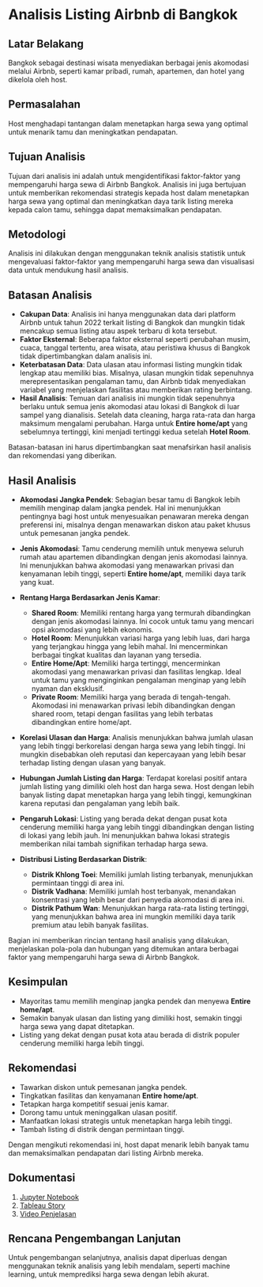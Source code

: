 # Analisis Listing Airbnb di Bangkok

## Latar Belakang

Bangkok sebagai destinasi wisata menyediakan berbagai jenis akomodasi melalui Airbnb, seperti kamar pribadi, rumah, apartemen, dan hotel yang dikelola oleh host.

## Permasalahan

Host menghadapi tantangan dalam menetapkan harga sewa yang optimal untuk menarik tamu dan meningkatkan pendapatan.

## Tujuan Analisis

Tujuan dari analisis ini adalah untuk mengidentifikasi faktor-faktor yang mempengaruhi harga sewa di Airbnb Bangkok. Analisis ini juga bertujuan untuk memberikan rekomendasi strategis kepada host dalam menetapkan harga sewa yang optimal dan meningkatkan daya tarik listing mereka kepada calon tamu, sehingga dapat memaksimalkan pendapatan.

## Metodologi

Analisis ini dilakukan dengan menggunakan teknik analisis statistik untuk mengevaluasi faktor-faktor yang mempengaruhi harga sewa dan visualisasi data untuk mendukung hasil analisis.

## Batasan Analisis
- **Cakupan Data**: Analisis ini hanya menggunakan data dari platform Airbnb untuk tahun 2022 terkait listing di Bangkok dan mungkin tidak mencakup semua listing atau aspek terbaru di kota tersebut.
- **Faktor Eksternal**: Beberapa faktor eksternal seperti perubahan musim, cuaca, tanggal tertentu, area wisata, atau peristiwa khusus di Bangkok tidak dipertimbangkan dalam analisis ini.
- **Keterbatasan Data**: Data ulasan atau informasi listing mungkin tidak lengkap atau memiliki bias. Misalnya, ulasan mungkin tidak sepenuhnya merepresentasikan pengalaman tamu, dan Airbnb tidak menyediakan variabel yang menjelaskan fasilitas atau memberikan rating berbintang.
- **Hasil Analisis**: Temuan dari analisis ini mungkin tidak sepenuhnya berlaku untuk semua jenis akomodasi atau lokasi di Bangkok di luar sampel yang dianalisis. Setelah data cleaning, harga rata-rata dan harga maksimum mengalami perubahan. Harga untuk **Entire home/apt** yang sebelumnya tertinggi, kini menjadi tertinggi kedua setelah **Hotel Room**.


Batasan-batasan ini harus dipertimbangkan saat menafsirkan hasil analisis dan rekomendasi yang diberikan.


## Hasil Analisis

- **Akomodasi Jangka Pendek**: Sebagian besar tamu di Bangkok lebih memilih menginap dalam jangka pendek. Hal ini menunjukkan pentingnya bagi host untuk menyesuaikan penawaran mereka dengan preferensi ini, misalnya dengan menawarkan diskon atau paket khusus untuk pemesanan jangka pendek.

- **Jenis Akomodasi**: Tamu cenderung memilih untuk menyewa seluruh rumah atau apartemen dibandingkan dengan jenis akomodasi lainnya. Ini menunjukkan bahwa akomodasi yang menawarkan privasi dan kenyamanan lebih tinggi, seperti **Entire home/apt**, memiliki daya tarik yang kuat.

- **Rentang Harga Berdasarkan Jenis Kamar**: 
  - **Shared Room**: Memiliki rentang harga yang termurah dibandingkan dengan jenis akomodasi lainnya. Ini cocok untuk tamu yang mencari opsi akomodasi yang lebih ekonomis.
  - **Hotel Room**: Menunjukkan variasi harga yang lebih luas, dari harga yang terjangkau hingga yang lebih mahal. Ini mencerminkan berbagai tingkat kualitas dan layanan yang tersedia.
  - **Entire Home/Apt**: Memiliki harga tertinggi, mencerminkan akomodasi yang menawarkan privasi dan fasilitas lengkap. Ideal untuk tamu yang menginginkan pengalaman menginap yang lebih nyaman dan eksklusif.
  - **Private Room**: Memiliki harga yang berada di tengah-tengah. Akomodasi ini menawarkan privasi lebih dibandingkan dengan shared room, tetapi dengan fasilitas yang lebih terbatas dibandingkan entire home/apt.

- **Korelasi Ulasan dan Harga**: Analisis menunjukkan bahwa jumlah ulasan yang lebih tinggi berkorelasi dengan harga sewa yang lebih tinggi. Ini mungkin disebabkan oleh reputasi dan kepercayaan yang lebih besar terhadap listing dengan ulasan yang banyak.

- **Hubungan Jumlah Listing dan Harga**: Terdapat korelasi positif antara jumlah listing yang dimiliki oleh host dan harga sewa. Host dengan lebih banyak listing dapat menetapkan harga yang lebih tinggi, kemungkinan karena reputasi dan pengalaman yang lebih baik.

- **Pengaruh Lokasi**: Listing yang berada dekat dengan pusat kota cenderung memiliki harga yang lebih tinggi dibandingkan dengan listing di lokasi yang lebih jauh. Ini menunjukkan bahwa lokasi strategis memberikan nilai tambah signifikan terhadap harga sewa.

- **Distribusi Listing Berdasarkan Distrik**:
  - **Distrik Khlong Toei**: Memiliki jumlah listing terbanyak, menunjukkan permintaan tinggi di area ini.
  - **Distrik Vadhana**: Memiliki jumlah host terbanyak, menandakan konsentrasi yang lebih besar dari penyedia akomodasi di area ini.
  - **Distrik Pathum Wan**: Menunjukkan harga rata-rata listing tertinggi, yang menunjukkan bahwa area ini mungkin memiliki daya tarik premium atau lebih banyak fasilitas.

Bagian ini memberikan rincian tentang hasil analisis yang dilakukan, menjelaskan pola-pola dan hubungan yang ditemukan antara berbagai faktor yang mempengaruhi harga sewa di Airbnb Bangkok.


## Kesimpulan

- Mayoritas tamu memilih menginap jangka pendek dan menyewa **Entire home/apt**.
- Semakin banyak ulasan dan listing yang dimiliki host, semakin tinggi harga sewa yang dapat ditetapkan.
- Listing yang dekat dengan pusat kota atau berada di distrik populer cenderung memiliki harga lebih tinggi.

## Rekomendasi

- Tawarkan diskon untuk pemesanan jangka pendek.
- Tingkatkan fasilitas dan kenyamanan **Entire home/apt**.
- Tetapkan harga kompetitif sesuai jenis kamar.
- Dorong tamu untuk meninggalkan ulasan positif.
- Manfaatkan lokasi strategis untuk menetapkan harga lebih tinggi.
- Tambah listing di distrik dengan permintaan tinggi.

Dengan mengikuti rekomendasi ini, host dapat menarik lebih banyak tamu dan memaksimalkan pendapatan dari listing Airbnb mereka.

## Dokumentasi

1. [Jupyter Notebook](https://github.com/fikigayo/Capstone-Project/blob/68e3a67b1624c90493cb7c9eb045036721d5d773/modul%202/Data%20Analisis%20Airbnb%20Listing%20Bangkok.ipynb)
2. [Tableau Story](https://public.tableau.com/app/profile/fiki.putra/viz/CapstoneProjectModul2AirbnbListingBangkok/Story)
3. [Video Penjelasan](https://drive.google.com/file/d/1jB3NNPaLY5MhmAId9cqluiut22nsVrfJ/view?usp=drive_link)

## Rencana Pengembangan Lanjutan

Untuk pengembangan selanjutnya, analisis dapat diperluas dengan menggunakan teknik analisis yang lebih mendalam, seperti machine learning, untuk memprediksi harga sewa dengan lebih akurat.
